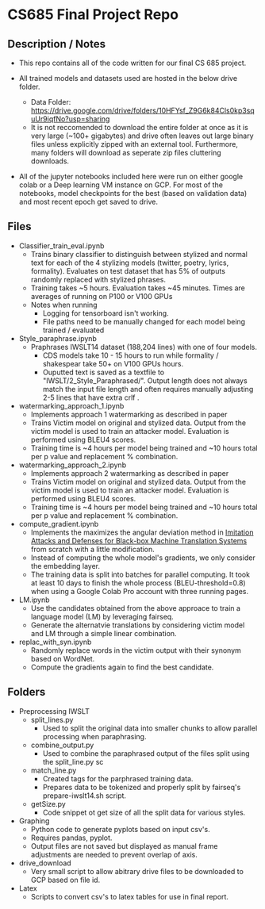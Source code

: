 # CS685 Final Project Repo
## Description / Notes
*  This repo contains all of the code written for our final CS 685 project. 
* All trained models and datasets used are hosted in the below drive folder. 
  * Data Folder: https://drive.google.com/drive/folders/10HFYsf_Z9G6k84Cls0kp3squUr9iqfNo?usp=sharing
  * It is not reccomended to download the entire folder at once as it is very large (~100+ gigabytes) and drive often leaves out large binary files unless explicitly zipped with an external tool. Furthermore, many folders will download as seperate zip files cluttering downloads. 

* All of the jupyter notebooks included here were run on either google colab or a Deep learning VM instance on GCP. For most of the notebooks, model checkpoints for the best (based on validation data) and  most recent epoch get saved to drive.


## Files 
* Classifier_train_eval.ipynb
  * Trains binary classifier to distinguish between stylized and normal text for each of the 4 stylizing models (twitter, poetry, lyrics, formality). Evaluates on test dataset that has 5% of outputs randomly replaced with stylized phrases. 
  * Training takes ~5 hours. Evaluation takes ~45 minutes. Times are averages of running on P100 or V100 GPUs 
  * Notes when running
    * Logging for tensorboard isn't working.
    * File paths need to be manually changed for each model being trained / evaluated
* Style_paraphrase.ipynb
  * Praphrases IWSLT14 dataset (188,204 lines) with one of four models. 
    * CDS models take 10 - 15 hours to run while formality / shakespear take 50+ on V100 GPUs hours. 
    *  Ouputted text is saved as a textfile to "IWSLT/2_Style_Paraphrased/". Output length does not always match the input file length and often requires manually adjusting 2-5 lines that have extra crlf .
* watermarking_approach_1.ipynb
    * Implements approach 1 watermarking as described in paper
    * Trains Victim model on original and stylized data. Output from the victim model is used to train an attacker model. Evaluation is performed using BLEU4 scores. 
    * Training time is  ~4 hours per model being trained and ~10 hours total per p value and replacement % combination. 
* watermarking_approach_2.ipynb
    * Implements approach 2 watermarking as described in paper
    * Trains Victim model on original and stylized data. Output from the victim model is used to train an attacker model. Evaluation is performed using BLEU4 scores. 
    * Training time is  ~4 hours per model being trained and ~10 hours total per p value and replacement % combination.  
* compute_gradient.ipynb
    * Implements the maximizes the angular
deviation method in [Imitation Attacks and Defenses for Black-box Machine Translation Systems](https://arxiv.org/pdf/2004.15015.pdf) from scratch with a little modification.
    * Instead of computing the whole model's gradients, we only consider the embedding layer.
    * The training data is split into batches for parallel computing. It took at least 10 days to finish the whole process (BLEU-threshold=0.8) when using a Google Colab Pro account with three running pages.
* LM.ipynb
    * Use the candidates obtained from the above approace to train a language model (LM) by leveraging fairseq.
    * Generate the alternatvie translations by considering victim model and LM through a simple linear combination.
* replac_with_syn.ipynb
    * Randomly replace words in the victim output with their synonym based on WordNet.
    * Compute the gradients again to find the best candidate.

## Folders
* Preprocessing IWSLT
  * split_lines.py
    * Used to split the original data into smaller chunks to allow parallel processing when paraphrasing.
  * combine_output.py
    * Used to combine the paraphrased output of the files split using the split_line.py sc
  * match_line.py
    * Created tags for the parphrased training data.
    * Prepares data to be tokenized and properly split by fairseq's prepare-iwslt14.sh script.
  * getSize.py
     * Code snippet ot get size of all the split data for various styles.
* Graphing
  * Python code to generate pyplots based on input csv's. 
  * Requires pandas, pyplot.
  * Output files are not saved but displayed as manual frame adjustments are needed to prevent overlap of axis. 
* drive_download
  * Very small script to allow abitrary drive files to be downloaded to GCP based on file id.
* Latex
  * Scripts to convert csv's to latex tables for use in final report.
